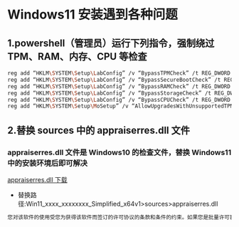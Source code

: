 # Windows11 安装遇到各种问题

## 1.powershell（管理员）运行下列指令，强制绕过 TPM、RAM、内存、CPU 等检查

```sh
reg add “HKLM\SYSTEM\Setup\LabConfig” /v “BypassTPMCheck” /t REG_DWORD /d “1” /f
reg add “HKLM\SYSTEM\Setup\LabConfig” /v “BypassSecureBootCheck” /t REG_DWORD /d “1” /f
reg add “HKLM\SYSTEM\Setup\LabConfig” /v “BypassRAMCheck” /t REG_DWORD /d “1” /f
reg add “HKLM\SYSTEM\Setup\LabConfig” /v “BypassStorageCheck” /t REG_DWORD /d “1” /f
reg add “HKLM\SYSTEM\Setup\LabConfig” /v “BypassCPUCheck” /t REG_DWORD /d “1” /f
reg add “HKLM\SYSTEM\Setup\MoSetup” /v “AllowUpgradesWithUnsupportedTPMOrCPU” /t REG_DWORD /d “1” /f
```

## 2.替换 sources 中的 appraiserres.dll 文件

### appraiserres.dll 文件是 Windows10 的检查文件，替换 Windows11 中的安装环境后即可解决

[appraiserres.dll 下载](https://github.com/1655525068/OSToolsManual/raw/main/windows/00_windows_install/dll/appraiserres.dll)

- 替换路径:Win11_xxxx_xxxxxxxx_Simplified_x64v1>sources>appraiserres.dll

```sh
您对该软件的使用受您为获得该软件而签订的许可协议的条款和条件的约束。如果您是批量许可客户，则您对该软件的使用应受批量许可协议的约束。如果您未从 Microsoft 或其许可的分销商处获得该软件的有效许可，则不得使用该软件。
```
